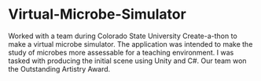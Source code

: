 # Virtual-Microbe-Simulator
Worked with a team during Colorado State University Create-a-thon to make a virtual microbe simulator. The application was intended to make the study of microbes more assessable for a teaching environment. I was tasked with producing the initial scene using Unity and C#. Our team won the Outstanding Artistry Award.
